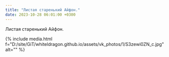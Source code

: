 ```yaml
---
title: "Листая старенький Айфон."
date: 2023-10-28 06:01:00 +0300
---
```


Листая старенький Айфон.

{% include media.html f="D:/site/GiT/whiteldragon.github.io/assets/vk_photos/1/S3zewi0ZN_c.jpg" alt="" %}
